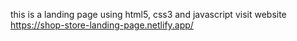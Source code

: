 this is a landing page using html5, css3 and javascript
visit website https://shop-store-landing-page.netlify.app/
